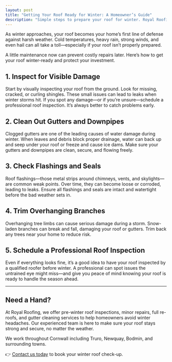 ```yaml
---
layout: post
title: "Getting Your Roof Ready for Winter: A Homeowner’s Guide"
description: "Simple steps to prepare your roof for winter. Royal Roofing shares expert tips to protect your Cornwall home."
---
```


As winter approaches, your roof becomes your home’s first line of defense against harsh weather. Cold temperatures, heavy rain, strong winds, and even hail can all take a toll—especially if your roof isn’t properly prepared.

A little maintenance now can prevent costly repairs later. Here’s how to get your roof winter-ready and protect your investment.

## 1. Inspect for Visible Damage

Start by visually inspecting your roof from the ground. Look for missing, cracked, or curling shingles. These small issues can lead to leaks when winter storms hit. If you spot any damage—or if you’re unsure—schedule a professional roof inspection. It’s always better to catch problems early.

## 2. Clean Out Gutters and Downpipes

Clogged gutters are one of the leading causes of water damage during winter. When leaves and debris block proper drainage, water can back up and seep under your roof or freeze and cause ice dams. Make sure your gutters and downpipes are clean, secure, and flowing freely.

## 3. Check Flashings and Seals

Roof flashings—those metal strips around chimneys, vents, and skylights—are common weak points. Over time, they can become loose or corroded, leading to leaks. Ensure all flashings and seals are intact and watertight before the bad weather sets in.

## 4. Trim Overhanging Branches

Overhanging tree limbs can cause serious damage during a storm. Snow-laden branches can break and fall, damaging your roof or gutters. Trim back any trees near your home to reduce risk.

## 5. Schedule a Professional Roof Inspection

Even if everything looks fine, it’s a good idea to have your roof inspected by a qualified roofer before winter. A professional can spot issues the untrained eye might miss—and give you peace of mind knowing your roof is ready to handle the season ahead.

---

## Need a Hand?

At Royal Roofing, we offer pre-winter roof inspections, minor repairs, full re-roofs, and gutter cleaning services to help homeowners avoid winter headaches. Our experienced team is here to make sure your roof stays strong and secure, no matter the weather.

We work throughout Cornwall including Truro, Newquay, Bodmin, and surrounding towns.

👉 [Contact us today](/contact) to book your winter roof check-up.
